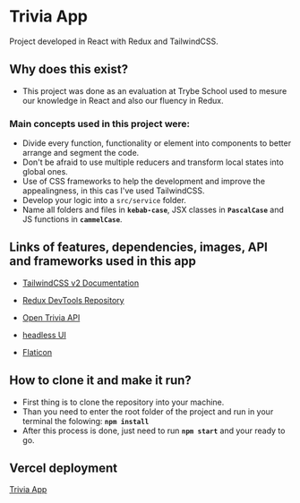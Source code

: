 # Trivia App
Project developed in React with Redux and TailwindCSS.

## Why does this exist?
- This project was done as an evaluation at Trybe School used to mesure our knowledge in React and also our fluency in Redux.

### Main concepts used in this project were:
- Divide every function, functionality or element into components to better arrange and segment the code.
- Don't be afraid to use multiple reducers and transform local states into global ones.
- Use of CSS frameworks to help the development and improve the appealingness, in this cas I've used TailwindCSS.
- Develop your logic into a ```src/service``` folder.
- Name all folders and files in __```kebab-case```__, JSX classes in __```PascalCase```__ and JS functions in __```cammelCase```__.


## Links of features, dependencies, images, API and frameworks used in this app

- [TailwindCSS v2 Documentation](https://v2.tailwindcss.com/docs)

- [Redux DevTools Repository](https://github.com/reduxjs/redux-devtools)

- [Open Trivia API](https://opentdb.com/api_config.php)

- [headless UI](https://headlessui.dev/)

- [Flaticon](https://www.flaticon.com/)


## How to clone it and make it run?

- First thing is to clone the repository into your machine.
- Than you need to enter the root folder of the project and run in your terminal the folowing: **```npm install```**
- After this process is done, just need to run **```npm start```** and your ready to go.

## Vercel deployment

[Trivia App](https://trivia-app-gilt.vercel.app/)